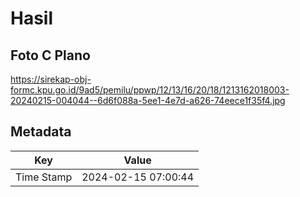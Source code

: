 # Hasil

## Foto C Plano

https://sirekap-obj-formc.kpu.go.id/9ad5/pemilu/ppwp/12/13/16/20/18/1213162018003-20240215-004044--6d6f088a-5ee1-4e7d-a626-74eece1f35f4.jpg


## Metadata

| Key        | Value               |
| ---------- | ------------------- |
| Time Stamp | 2024-02-15 07:00:44 |



